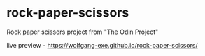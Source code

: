 # rock-paper-scissors
Rock paper scissors project from "The Odin Project"

live preview - https://wolfgang-exe.github.io/rock-paper-scissors/
